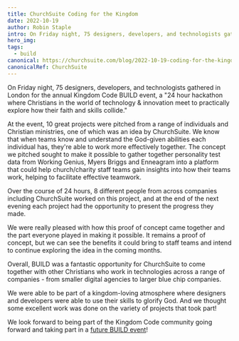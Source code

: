 ```yaml
---
title: ChurchSuite Coding for the Kingdom
date: 2022-10-19
author: Robin Staple
intro: On Friday night, 75 designers, developers, and technologists gathered in London for the annual Kingdom Code BUILD event, a "24 hour hackathon where Christians in the world of technology & innovation meet to practically explore how their faith and skills collide."
hero_img:
tags:
  - build
canonical: https://churchsuite.com/blog/2022-10-19-coding-for-the-kingdom/
canonicalRef: ChurchSuite
---
```


On Friday night, 75 designers, developers, and technologists gathered in London for the annual Kingdom Code BUILD event, a "24 hour hackathon where Christians in the world of technology & innovation meet to practically explore how their faith and skills collide."

At the event, 10 great projects were pitched from a range of individuals and Christian ministries, one of which was an idea by ChurchSuite. We know that when teams know and understand the God-given abilities each individual has, they're able to work more effectively together. The concept we pitched sought to make it possible to gather together personality test data from Working Genius, Myers Briggs and Enneagram into a platform that could help church/charity staff teams gain insights into how their teams work, helping to facilitate effective teamwork.

Over the course of 24 hours, 8 different people from across companies including ChurchSuite worked on this project, and at the end of the next evening each project had the opportunity to present the progress they made.

We were really pleased with how this proof of concept came together and the part everyone played in making it possible. It remains a proof of concept, but we can see the benefits it could bring to staff teams and intend to continue exploring the idea in the coming months.

Overall, BUILD was a fantastic opportunity for ChurchSuite to come together with other Christians who work in technologies across a range of companies - from smaller digital agencies to larger blue chip companies.

We were able to be part of a kingdom-loving atmosphere where designers and developers were able to use their skills to glorify God. And we thought some excellent work was done on the variety of projects that took part!

We look forward to being part of the Kingdom Code community going forward and taking part in a [future BUILD event](/build)!
